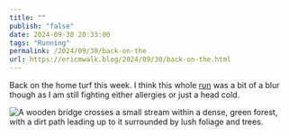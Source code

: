 ```yaml
---
title: ""
publish: "false"
date: 2024-09-30 20:33:00
tags: "Running"
permalink: /2024/09/30/back-on-the
url: https://ericmwalk.blog/2024/09/30/back-on-the.html
---
```


Back on the home turf this week. I think this whole [run](https://strava.com/activities/12541442644) was a bit of a blur though as I am still fighting either allergies or just a head cold.

![A wooden bridge crosses a small stream within a dense, green forest, with a dirt path leading up to it surrounded by lush foliage and trees.](https://ericmwalk.blog/uploads/2024/img-0177.jpeg)